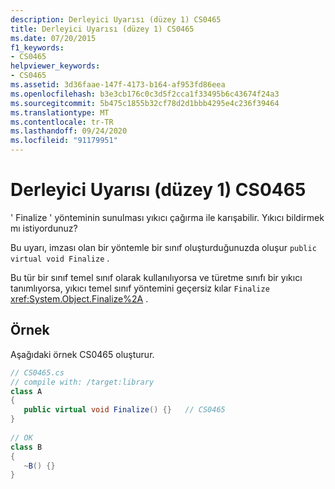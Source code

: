 ```yaml
---
description: Derleyici Uyarısı (düzey 1) CS0465
title: Derleyici Uyarısı (düzey 1) CS0465
ms.date: 07/20/2015
f1_keywords:
- CS0465
helpviewer_keywords:
- CS0465
ms.assetid: 3d36faae-147f-4173-b164-af953fd86eea
ms.openlocfilehash: b3e3cb176c0c3d5f2cca1f33495b6c43674f24a3
ms.sourcegitcommit: 5b475c1855b32cf78d2d1bbb4295e4c236f39464
ms.translationtype: MT
ms.contentlocale: tr-TR
ms.lasthandoff: 09/24/2020
ms.locfileid: "91179951"
---
```

# <a name="compiler-warning-level-1-cs0465"></a>Derleyici Uyarısı (düzey 1) CS0465

' Finalize ' yönteminin sunulması yıkıcı çağırma ile karışabilir. Yıkıcı bildirmek mı istiyordunuz?  
  
 Bu uyarı, imzası olan bir yöntemle bir sınıf oluşturduğunuzda oluşur `public virtual void Finalize` .  
  
 Bu tür bir sınıf temel sınıf olarak kullanılıyorsa ve türetme sınıfı bir yıkıcı tanımlıyorsa, yıkıcı temel sınıf yöntemini geçersiz kılar `Finalize` <xref:System.Object.Finalize%2A> .  
  
## <a name="example"></a>Örnek  

 Aşağıdaki örnek CS0465 oluşturur.  
  
```csharp  
// CS0465.cs  
// compile with: /target:library  
class A  
{  
   public virtual void Finalize() {}   // CS0465  
}  
  
// OK  
class B  
{  
   ~B() {}  
}  
```
